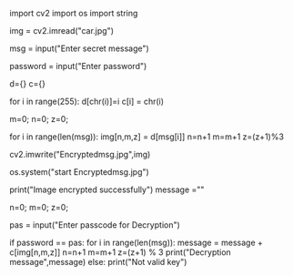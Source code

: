 import cv2
import os
import string

img = cv2.imread("car.jpg")

msg = input("Enter secret message")

password = input("Enter password")

d={}
c={}

for i in range(255):
    d[chr(i)]=i
    c[i] = chr(i)

m=0;
n=0;
z=0;

for i in range(len(msg)):
    img[n,m,z] = d[msg[i]]
    n=n+1
    m=m+1
    z=(z+1)%3

cv2.imwrite("Encryptedmsg.jpg",img)

os.system("start Encryptedmsg.jpg")

print("Image encrypted successfully")
message =""

n=0;
m=0;
z=0;

pas = input("Enter passcode for Decryption")

if password == pas:
    for i in range(len(msg)):
        message = message + c[img[n,m,z]]
        n=n+1
        m=m+1
        z=(z+1) % 3
    print("Decryption message",message)
else:
    print("Not valid key")
<!---
nidhishritha/nidhishritha is a ✨ special ✨ repository because its `README.md` (this file) appears on your GitHub profile.
You can click the Preview link to take a look at your changes.
--->
